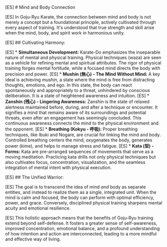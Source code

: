 [ES] # Mind and Body Connection

[ES] In Goju-Ryu Karate, the connection between mind and body is not merely a concept but a foundational principle, actively cultivated through every aspect of training. It's understood that true strength and skill arise when the mind, body, and spirit work in harmonious unity.

[ES] ## Cultivating Harmony:

[ES] *   **Simultaneous Development:** Karate-Do emphasizes the inseparable nature of mental and physical training. Physical techniques (waza) are seen as a vehicle for refining mental and spiritual attributes. The rigor of physical training forges mental fortitude, while a focused mind directs the body with precision and power.
[ES] *   **Mushin (無心) - The Mind Without Mind:** A key ideal is achieving *mushin*, a state where the mind is free from distracting thoughts, emotions, and ego. In this state, the body can react spontaneously and appropriately to a threat, unhindered by conscious deliberation. It is a state of heightened awareness and intuition.
[ES] *   **Zanshin (残心) - Lingering Awareness:** Zanshin is the state of relaxed alertness maintained before, during, and after a technique or encounter. It signifies a mind that remains aware of its surroundings and potential threats, even after an engagement has seemingly concluded. This continuous awareness connects the mind to the physical environment and the opponent.
[ES] *   **Breathing (Kokyu - 呼吸):** Proper breathing techniques, like Ibuki and Nogare, are crucial for linking the mind and body. Controlled breathing centers the mind, oxygenates the body, generates power (kime), and helps to manage stress and fatigue.
[ES] *   **Kata (型) - Forms:** Kata are pre-arranged sequences of movements that serve as a moving meditation. Practicing kata drills not only physical techniques but also cultivates focus, concentration, visualization, and the seamless integration of mental intent with physical execution.

[ES] ## The Unified Warrior:

[ES] The goal is to transcend the idea of mind *and* body as separate entities, and instead to realize them as a single, integrated unit. When the mind is calm and focused, the body can perform with optimal efficiency, power, and grace. Conversely, disciplined physical training sharpens mental acuity and emotional resilience.

[ES] This holistic approach means that the benefits of Goju-Ryu training extend beyond self-defense. It fosters a greater sense of self-awareness, improved concentration, emotional balance, and a profound understanding of how intention and action are interconnected, leading to a more mindful and effective way of living. 